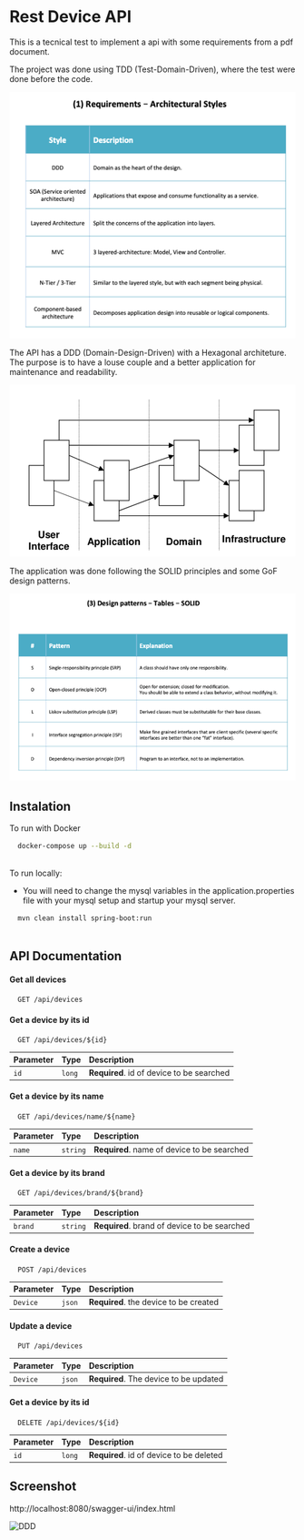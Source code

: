 
# Rest Device API

This is a tecnical test to implement a api with some requirements from a pdf document.

The project was done using TDD (Test-Domain-Driven), where the test were done before the code.

![ALL](https://github.com/lamegom/devices-api/blob/master/images/arch_styles.png?raw=true)

The API has a DDD (Domain-Design-Driven) with a Hexagonal architeture. The purpose is to have a louse couple and a better application for maintenance and readability.

![DDD](https://github.com/lamegom/devices-api/blob/master/images/layers.png?raw=true)

The application was done following the SOLID principles and some GoF design patterns.

![DDD](https://github.com/lamegom/devices-api/blob/master/images/SOLID.png?raw=true)




## Instalation

To run with Docker

```bash
  docker-compose up --build -d
  
```
To run locally:

- You will need to change the mysql variables in the application.properties file with your mysql setup and startup your mysql server.

```bash
  mvn clean install spring-boot:run
  
```
## API Documentation

#### Get all devices

```http
  GET /api/devices
```

#### Get a device by its id

```http
  GET /api/devices/${id}
```

| Parameter   | Type       | Description                                   |
| :---------- | :--------- | :------------------------------------------ |
| `id`      | `long` | **Required**. id of device to be searched |

#### Get a device by its name

```http
  GET /api/devices/name/${name}
```

| Parameter   | Type       | Description                                   |
| :---------- | :--------- | :------------------------------------------ |
| `name`      | `string` | **Required**. name of device to be searched |

#### Get a device by its brand

```http
  GET /api/devices/brand/${brand}
```

| Parameter   | Type       | Description                                   |
| :---------- | :--------- | :------------------------------------------ |
| `brand`      | `string` | **Required**. brand of device to be searched |

#### Create a device

```http
  POST /api/devices
```

| Parameter   | Type       | Description                                   |
| :---------- | :--------- | :------------------------------------------ |
| `Device`      | `json` | **Required**. the device to be created |

#### Update a device

```http
  PUT /api/devices
```

| Parameter   | Type       | Description                                   |
| :---------- | :--------- | :------------------------------------------ |
| `Device`      | `json` | **Required**. The device to be updated |

#### Get a device by its id

```http
  DELETE /api/devices/${id}
```

| Parameter   | Type       | Description                                   |
| :---------- | :--------- | :------------------------------------------ |
| `id`      | `long` | **Required**. id of device to be deleted |


## Screenshot

http://localhost:8080/swagger-ui/index.html

![DDD]([https://github.com/lamegom/devices-api/blob/master/images/SOLID.png?raw=true](https://github.com/lamegom/devices-api/blob/master/images/swaggerPNG.PNG?raw=true))

